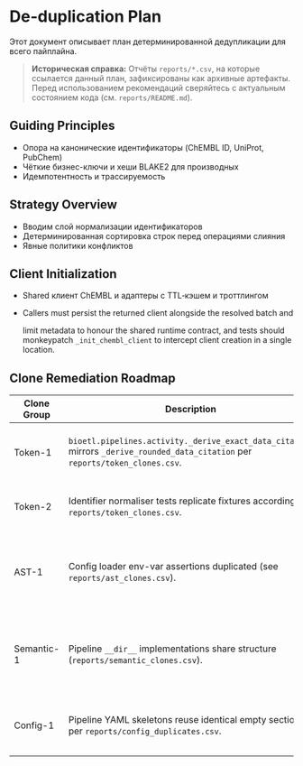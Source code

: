 # De-duplication Plan

Этот документ описывает план детерминированной дедупликации для всего пайплайна.

> **Историческая справка:** Отчёты `reports/*.csv`, на которые ссылается данный
> план, зафиксированы как архивные артефакты. Перед использованием рекомендаций
> сверяйтесь с актуальным состоянием кода (см. `reports/README.md`).

## Guiding Principles

- Опора на канонические идентификаторы (ChEMBL ID, UniProt, PubChem)
- Чёткие бизнес-ключи и хеши BLAKE2 для производных
- Идемпотентность и трассируемость

## Strategy Overview

- Вводим слой нормализации идентификаторов
- Детерминированная сортировка строк перед операциями слияния
- Явные политики конфликтов

## Client Initialization

- Shared клиент ChEMBL и адаптеры с TTL‑кэшем и троттлингом
- Callers must persist the returned client alongside the resolved batch and

  limit metadata to honour the shared runtime contract, and tests should
  monkeypatch `_init_chembl_client` to intercept client creation in a single
  location.

## Clone Remediation Roadmap

| Clone Group | Description | Planned Action | Risks | Checks | Artifacts |
| --- | --- | --- | --- | --- | --- |
| Token-1 | `bioetl.pipelines.activity._derive_exact_data_citation` mirrors `_derive_rounded_data_citation` per `reports/token_clones.csv`. | Fold both helpers into a parameterised citation formatter to remove duplicated token sequences while preserving branch coverage. | Formatting regressions for edge rounding rules. | Extend `tests/unit/pipelines/test_activity_pipeline.py` to cover both citation paths and rerun `pytest`. | `reports/token_clones.csv`, `artifacts/module_map.json` |
| Token-2 | Identifier normaliser tests replicate fixtures according to `reports/token_clones.csv`. | Consolidate repetitive test cases into parametrised pytest fixtures to centralise canonical identifier expectations. | Reduced readability if parametrisation hides intent. | Validate with `pytest -k normalizer` and snapshot the updated expectation tables. | `reports/token_clones.csv`, `reports/semantic_clones.csv` |
| AST-1 | Config loader env-var assertions duplicated (see `reports/ast_clones.csv`). | Extract shared assertion helper for environment validation within `tests/unit/test_config_loader.py`. | Helper may mask subtly different semantics between API key and header checks. | Add regression tests that simulate missing env vars for both call sites. | `reports/ast_clones.csv`, `artifacts/import_graph.mmd` |
| Semantic-1 | Pipeline `__dir__` implementations share structure (`reports/semantic_clones.csv`). | Replace bespoke `__dir__` overrides with shared mixin that injects deterministic ordering. | Downstream tooling might rely on module-local overrides; ensure mixin export path is stable. | Run `pytest -k pipelines` and confirm lint (`ruff`) stays clean. | `reports/semantic_clones.csv`, `artifacts/module_map.json` |
| Config-1 | Pipeline YAML skeletons reuse identical empty sections per `reports/config_duplicates.csv`. | Extract shared include for blank pipeline sections or document intentional duplication to avoid drift. | YAML anchors/includes must respect existing `!include` semantics. | Render configs via existing loader smoke tests to ensure includes resolve. | `reports/config_duplicates.csv`, `artifacts/module_map.json` |
